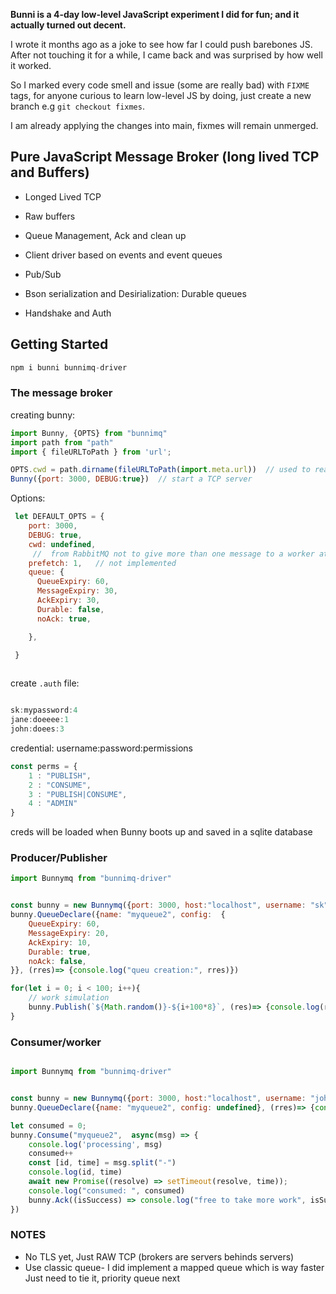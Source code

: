 **Bunni is a 4-day low-level JavaScript experiment I did for fun; and it actually turned out decent.**

I wrote it months ago as a joke to see how far I could push barebones JS. After not touching it for a while, I came back and was surprised by how well it worked.

So I marked every code smell and issue (some are really bad) with `FIXME` tags, for anyone curious to learn low-level JS by doing, just create a new branch e.g `git checkout fixmes`.

I am already applying the changes into main, fixmes will remain unmerged.




## Pure JavaScript Message Broker (long lived TCP and Buffers)

- Longed Lived TCP

- Raw buffers

- Queue Management, Ack and clean up 

- Client driver based on events and event queues

- Pub/Sub 

- Bson serialization and Desirialization: Durable queues

- Handshake and Auth




## Getting Started

```js
npm i bunni bunnimq-driver

```


### The message broker

creating bunny:


```js
import Bunny, {OPTS} from "bunnimq"
import path from "path"
import { fileURLToPath } from 'url';

OPTS.cwd = path.dirname(fileURLToPath(import.meta.url))  // used to read .auth file
Bunny({port: 3000, DEBUG:true})  // start a TCP server

```

Options:

```js
 let DEFAULT_OPTS = {
    port: 3000, 
    DEBUG: true,
    cwd: undefined,
     //  from RabbitMQ not to give more than one message to a worker at a time. Or, in other words, don't dispatch a new message to a worker until it has processed and acknowledged the previous one. Instead, it will dispatch it to the next worker that is not still busy.
    prefetch: 1,   // not implemented
    queue: {
      QueueExpiry: 60,
      MessageExpiry: 30,
      AckExpiry: 30,
      Durable: false,
      noAck: true,

    },
 
 }



```


create `.auth` file:

```js

sk:mypassword:4
jane:doeeee:1
john:doees:3

```

credential: username:password:permissions

```js
const perms = {
    1 : "PUBLISH",
    2 : "CONSUME",
    3 : "PUBLISH|CONSUME",
    4 : "ADMIN"
}

```

creds will be loaded when Bunny boots up and saved in a sqlite database


### Producer/Publisher 


```js
import Bunnymq from "bunnimq-driver"


const bunny = new Bunnymq({port: 3000, host:"localhost", username: "sk", password: "mypassword"})
bunny.QueueDeclare({name: "myqueue2", config:  {
    QueueExpiry: 60,
    MessageExpiry: 20,
    AckExpiry: 10,
    Durable: true,
    noAck: false,
}}, (rres)=> {console.log("queu creation:", rres)})

for(let i = 0; i < 100; i++){
    // work simulation
    bunny.Publish(`${Math.random()}-${i+100*8}`, (res)=> {console.log(res)})
}

```




### Consumer/worker


```js

import Bunnymq from "bunnimq-driver"


const bunny = new Bunnymq({port: 3000, host:"localhost", username: "john", password: "doees"})
bunny.QueueDeclare({name: "myqueue2", config: undefined}, (rres)=> {console.log("queu creation:", rres)})

let consumed = 0;
bunny.Consume("myqueue2",  async(msg) => {
    console.log('processing', msg)
    consumed++
    const [id, time] = msg.split("-")
    console.log(id, time)
    await new Promise((resolve) => setTimeout(resolve, time));
    console.log("consumed: ", consumed)
    bunny.Ack((isSuccess) => console.log("free to take more work", isSuccess))
})

```


### NOTES

- No TLS yet, Just RAW TCP (brokers are servers behinds servers)
- Use classic queue- I did implement a mapped queue which is way faster Just need to tie it, priority queue next

